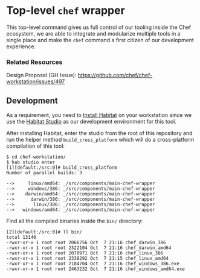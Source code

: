 # Top-level `chef` wrapper

This top-level command gives us full control of our tooling inside the
Chef ecosystem, we are able to integrate and modularize multiple tools
in a single place and make the `chef` command a first citizen of our
development experience.

### Related Resources
Design Proposal (GH Issue): https://github.com/chef/chef-workstation/issues/497

## Development

As a requirement, you need to [Install Habitat](https://www.habitat.sh/docs/install-habitat/)
on your workstation since we use the [Habitat Studio](https://www.habitat.sh/docs/glossary/#glossary-studio)
as our development environment for this tool.

After installing Habitat, enter the studio from the root of this repository
and run the helper method `build_cross_platform` which will do a cross-platform
compilation of this tool:
```
$ cd chef-workstation/
$ hab studio enter
[1][default:/src:0]# build_cross_platform
Number of parallel builds: 3

-->     linux/amd64: _/src/components/main-chef-wrapper
-->     windows/386: _/src/components/main-chef-wrapper
-->    darwin/amd64: _/src/components/main-chef-wrapper
-->      darwin/386: _/src/components/main-chef-wrapper
-->       linux/386: _/src/components/main-chef-wrapper
-->   windows/amd64: _/src/components/main-chef-wrapper
```

Find all the compiled binaries inside the `bin/` directory:
```
[2][default:/src:0]# ll bin/
total 13140
-rwxr-xr-x 1 root root 2066756 Oct  7 21:16 chef_darwin_386
-rwxr-xr-x 1 root root 2322104 Oct  7 21:16 chef_darwin_amd64
-rwxr-xr-x 1 root root 2070971 Oct  7 21:16 chef_linux_386
-rwxr-xr-x 1 root root 2338292 Oct  7 21:15 chef_linux_amd64
-rwxr-xr-x 1 root root 2184704 Oct  7 21:16 chef_windows_386.exe
-rwxr-xr-x 1 root root 2463232 Oct  7 21:16 chef_windows_amd64.exe
```
